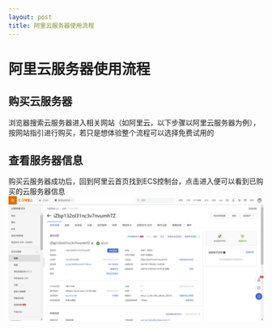 ```yaml
---
layout: post
title: 阿里云服务器使用流程
---
```


# 阿里云服务器使用流程

## 购买云服务器

浏览器搜索云服务器进入相关网站（如阿里云，以下步骤以阿里云服务器为例），按网站指引进行购买，若只是想体验整个流程可以选择免费试用的

## 查看服务器信息

购买云服务器成功后，回到阿里云首页找到ECS控制台，点击进入便可以看到已购买的云服务器信息
![](/assets/images/aliyun_one.png)

